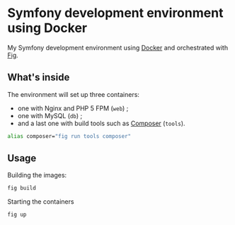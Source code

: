 Symfony development environment using Docker
============================================

My Symfony development environment using [Docker](https://www.docker.com/) and
orchestrated with [Fig](http://fig.sh/).

## What's inside

The environment will set up three containers:
  * one with Nginx and PHP 5 FPM (`web`) ;
  * one with MySQL (`db`) ;
  * and a last one with build tools such as [Composer](https://getcomposer.org/) (`tools`).

```bash
alias composer="fig run tools composer"
```

## Usage

Building the images:

```bash
fig build
```

Starting the containers

```bash
fig up
```
